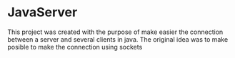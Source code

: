 # JavaServer 
This project was created with the purpose of make easier the connection between a server and several clients in java.
The original idea was to make posible to make the connection using sockets
